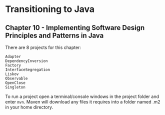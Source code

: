 # Transitioning to Java
## Chapter 10 - Implementing Software Design Principles and Patterns in Java

There are 8 projects for this chapter:

    Adapter
	DependencyInversion
	Factory
	InterfaceSegregation
	Liskov
	Observable
	OpenClose
	Singleton
	
To run a project open a terminal/console windows in the project folder and enter `mvn`. Maven will download any files it requires into a folder named .m2 in your home directory.
